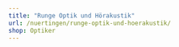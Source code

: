 ```yaml
---
title: "Runge Optik und Hörakustik"
url: /nuertingen/runge-optik-und-hoerakustik/
shop: Optiker
---
```

